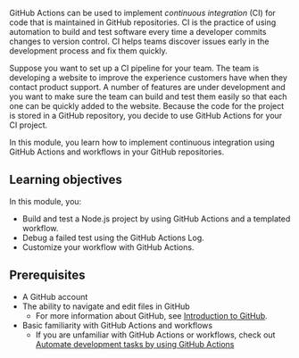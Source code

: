 GitHub Actions can be used to implement *continuous integration* (CI) for code that is maintained in GitHub repositories. CI is the practice of using automation to build and test software every time a developer commits changes to version control. CI helps teams discover issues early in the development process and fix them quickly.

Suppose you want to set up a CI pipeline for your team. The team is developing a website to improve the experience customers have when they contact product support. A number of features are under development and you want to make sure the team can build and test them easily so that each one can be quickly added to the website. Because the code for the project is stored in a GitHub repository, you decide to use GitHub Actions for your CI project.

In this module, you learn how to implement continuous integration using GitHub Actions and workflows in your GitHub repositories.

## Learning objectives

In this module, you:

- Build and test a Node.js project by using GitHub Actions and a templated workflow.
- Debug a failed test using the GitHub Actions Log.
- Customize your workflow with GitHub Actions.

## Prerequisites

- A GitHub account
- The ability to navigate and edit files in GitHub
  - For more information about GitHub, see [Introduction to GitHub](https://github.com/githublearn/introduction-to-github).
- Basic familiarity with GitHub Actions and workflows
  - If you are unfamiliar with GitHub Actions or workflows, check out [Automate development tasks by using GitHub Actions](/training/modules/github-actions-automate-tasks/)
